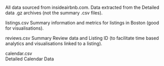 All data sourced from insideairbnb.com.
Data extracted from the Detailed data .gz archives (not the summary .csv files).

listings.csv
	Summary information and metrics for listings in Boston (good for visualisations).

reviews.csv	
    Summary Review data and Listing ID (to facilitate time based analytics and visualisations linked to a listing).

calendar.csv	
    Detailed Calendar Data